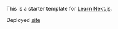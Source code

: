 This is a starter template for [Learn Next.js](https://nextjs.org/learn).

Deployed <a target="_blank" href="https://next-js-blog-krasnovihor.vercel.app/">site</a>
